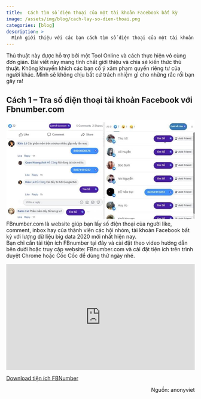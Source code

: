 ```yaml
---
title:  Cách tìm số điện thoại của một tài khoản Facebook bất kỳ
image: /assets/img/blog/cach-lay-so-dien-thoai.png
categories: [blog]
description: >
  Mình giới thiệu với các bạn cách tìm số điện thoại của một tài khoản Facebook bất kỳ. Thủ thuật này sẽ giúp bạn trong những trường hợp cần truy tìm số điện thoại của đối phương.
---
```


Thủ thuật này được hỗ trợ bởi một Tool Online và cách thực hiện vô cùng đơn giản. Bài viết này mang tính chất giới thiệu và chia sẻ kiến thức thủ thuật. Không khuyến khích các bạn cố ý xâm phạm quyền riêng tư của người khác. Mình sẽ không chịu bất cứ trách nhiệm gì cho những rắc rối bạn gây ra!  

## Cách 1 – Tra số điện thoại tài khoản Facebook với Fbnumber.com  


![Tra số điện thoại tài khoản Facebook với Fbnumber.com](/assets/img/blog/cach-lay-so-dien-thoai-2.jpg)
FBnumber.com là website giúp bạn lấy số điện thoại của người like, comment, inbox hay của thành viên các hội nhóm, tài khoản Facebook bất kỳ với lượng dữ liệu big data 2020 mới nhất hiện nay.  
Bạn chỉ cần tải tiện ích FBnumber tại đây và cài đặt theo video hướng dẫn bên dưới hoặc truy cập website: FBnumber.com và cài đặt tiện ích trên trình duyệt Chrome hoặc Cốc Cốc để dùng thử ngày nhé.  

<style>

.video-wrapper {
    position: relative;
    padding-bottom: 56.25%;
    height: 0;
}

.video-wrapper iframe {
    position: absolute;
    top: 0;
    left: 0;
    width: 100%;
    height: 100%;
}
</style>

<p>
<div class="video-wrapper">
<iframe width="560" height="315" src="https://www.youtube.com/embed/_aNZfHPMTSY" frameborder="0" allow="accelerometer; autoplay; encrypted-media; gyroscope; picture-in-picture" allowfullscreen></iframe>

</div>  
</p>

[Download tiện ích FBNumber](https://fbnumber.com/api/v1/download/extension/timkiemdata)

<div style= 'text-align: right;'>
Nguồn: anonyviet
</div>
